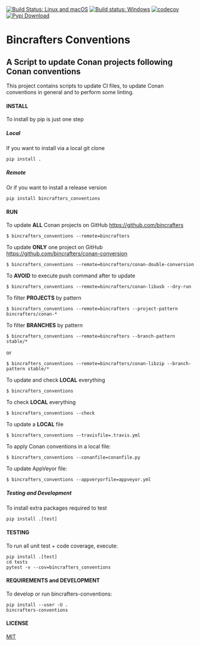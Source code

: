 [![Build Status: Linux and macOS](https://travis-ci.com/bincrafters/bincrafters-conventions.svg?branch=main)](https://travis-ci.com/bincrafters/bincrafters-conventions)
[![Build status: Windows](https://ci.appveyor.com/api/projects/status/github/bincrafters/bincrafters-conventions?svg=true)](https://ci.appveyor.com/project/bincrafters/bincrafters-conventions)
[![codecov](https://codecov.io/gh/bincrafters/bincrafters-conventions/branch/main/graph/badge.svg)](https://codecov.io/gh/bincrafters/bincrafters-conventions)
[![Pypi Download](https://img.shields.io/badge/download-pypi-blue.svg)](https://pypi.python.org/pypi/bincrafters-conventions)

# Bincrafters Conventions

## A Script to update Conan projects following Conan conventions

This project contains scripts to update CI files, to
update Conan conventions in general and to perform some linting.

#### INSTALL
To install by pip is just one step

##### Local
If you want to install via a local git clone

    pip install .

##### Remote
Or if you want to install a release version

    pip install bincrafters_conventions

#### RUN
To update **ALL** Conan projects on GitHub https://github.com/bincrafters

    $ bincrafters_conventions --remote=bincrafters

To update **ONLY** one project on GitHub https://github.com/bincrafters/conan-conversion

    $ bincrafters_conventions --remote=bincrafters/conan-double-conversion

To **AVOID** to execute push command after to update

    $ bincrafters_conventions --remote=bincrafters/conan-libusb --dry-run

To filter **PROJECTS** by pattern

    $ bincrafters_conventions --remote=bincrafters --project-pattern bincrafters/conan-*

To filter **BRANCHES** by pattern

    $ bincrafters_conventions --remote=bincrafters --branch-pattern stable/*

or

    $ bincrafters_conventions --remote=bincrafters/conan-libzip --branch-pattern stable/*

To update and check **LOCAL** everything

    $ bincrafters_conventions
    
To check **LOCAL** everything

    $ bincrafters_conventions --check
    
To update a **LOCAL** file

    $ bincrafters_conventions --travisfile=.travis.yml

To apply Conan conventions in a local file:

    $ bincrafters_conventions --conanfile=conanfile.py

To update AppVeyor file:

    $ bincrafters_conventions --appveryorfile=appveyor.yml


##### Testing and Development
To install extra packages required to test

    pip install .[test]


#### TESTING
To run all unit test + code coverage, execute:

    pip install .[test]
    cd tests
    pytest -v --cov=bincrafters_conventions


#### REQUIREMENTS and DEVELOPMENT
To develop or run bincrafters-conventions:

    pip install --user -U .
    bincrafters-conventions

#### LICENSE
[MIT](LICENSE.md)

